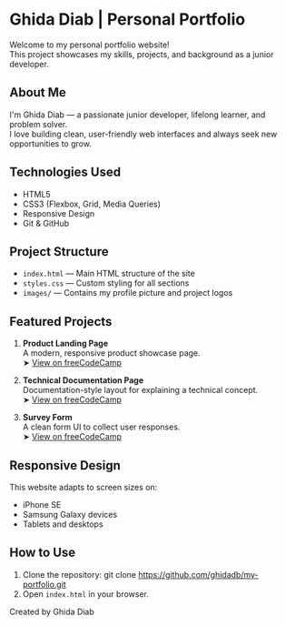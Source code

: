 # Ghida Diab | Personal Portfolio 

Welcome to my personal portfolio website!  
This project showcases my skills, projects, and background as a junior developer.

##  About Me

I'm Ghida Diab — a passionate junior developer, lifelong learner, and problem solver.  
I love building clean, user-friendly web interfaces and always seek new opportunities to grow.

##  Technologies Used

- HTML5
- CSS3 (Flexbox, Grid, Media Queries)
- Responsive Design
- Git & GitHub

##  Project Structure

- `index.html` — Main HTML structure of the site  
- `styles.css` — Custom styling for all sections  
- `images/` — Contains my profile picture and project logos

##  Featured Projects

1. **Product Landing Page**  
   A modern, responsive product showcase page.  
   ➤ [View on freeCodeCamp](https://www.freecodecamp.org/learn/2022/responsive-web-design/build-a-product-landing-page-project/build-a-product-landing-page)

2. **Technical Documentation Page**  
   Documentation-style layout for explaining a technical concept.  
   ➤ [View on freeCodeCamp](https://www.freecodecamp.org/learn/2022/responsive-web-design/build-a-technical-documentation-page-project/build-a-technical-documentation-page)

3. **Survey Form**  
   A clean form UI to collect user responses.  
   ➤ [View on freeCodeCamp](https://www.freecodecamp.org/learn/2022/responsive-web-design/build-a-survey-form-project/build-a-survey-form)

##  Responsive Design

This website adapts to screen sizes on:
- iPhone SE
- Samsung Galaxy devices
- Tablets and desktops

##  How to Use

1. Clone the repository:
git clone https://github.com/ghidadb/my-portfolio.git
2. Open `index.html` in your browser.

Created by Ghida Diab